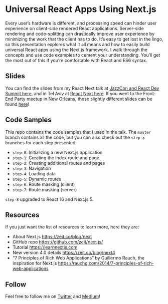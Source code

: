 # Universal React Apps Using Next.js

Every user’s hardware is different, and processing speed can hinder user experience on client-side rendered React applications. Server-side rendering and code-splitting can drastically improve user experience by minimizing the work that the client has to do. It’s easy to get lost in the lingo, so this presentation explores what it all means and how to easily build universal React apps using the Next.js framework. I walk through the concepts and use code examples to cement your understanding. You’ll get the most out of this if you’re comfortable with React and ES6 syntax.

## Slides

You can find the slides from my React Next talk at [JazzCon and React Dev Summit here](https://speakerdeck.com/siakaramalegos/universal-react-apps-using-next-dot-js-jazzcon), and in Tel Aviv at [React Next here](https://speakerdeck.com/siakaramalegos/universal-react-apps-using-next-dot-js-from-react-next). If you went to the Front-End Party meetup in New Orleans, those slightly different slides can be found [here](https://speakerdeck.com/siakaramalegos/universal-react-apps-using-next-dot-js)!

## Code Samples

This repo contains the code samples that I used in the talk. The `master` branch contains all the code, but you can also check out the `step-x` branches for each step presented:

- `step-0`: Initializing a new Next.js application
- `step-1`: Creating the index route and page
- `step-2`: Creating additional routes and pages
- `step-3`: Navigation
- `step-4`: Loading data
- `step-5`: Dynamic routes
- `step-6`: Route masking (client)
- `step-7`: Route masking (server)

`step-8` upgraded to React 16 and Next.js 5.

## Resources

If you just want the list of resources to learn more, here they are:

- About Next.js https://zeit.co/blog/next
- GitHub repo https://github.com/zeit/next.js/
- Tutorial https://learnnextjs.com
- New version 4.0 details https://zeit.co/blog/next4
- “7 Principles of Rich Web Applications” by Guillermo Rauch, the inspiration for Next.js https://rauchg.com/2014/7-principles-of-rich-web-applications


## Follow

Feel free to follow me on [Twitter](https://twitter.com/thegreengreek) and [Medium](https://medium.com/@thegreengreek)!
